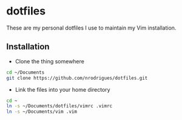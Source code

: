# dotfiles

These are my personal dotfiles I use to maintain my Vim installation.

## Installation

* Clone the thing somewhere
```sh
cd ~/Documents
git clone https://github.com/nrodrigues/dotfiles.git
```

* Link the files into your home directory
```sh
cd ~
ln -s ~/Documents/dotfiles/vimrc .vimrc
ln -s ~/Documents/vim .vim
```

